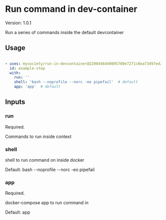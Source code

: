 # Run command in dev-container

Version: 1.0.1

Run a series of commands inside the default devcontainer

## Usage

```yaml

- uses: mysociety/run-in-devcontainer@2200446d40095780e7271c0ea73497ed2bd68b99 # v1.0.1
  id: example-step 
  with:
    run: '' 
    shell: 'bash --noprofile --norc -eo pipefail'  # default
    app: 'app'  # default

```

## Inputs

### run

Required.

Commands to run inside context

### shell

shell to run command on inside docker

Default: bash --noprofile --norc -eo pipefail

### app

Required.

docker-compose app to run command in

Default: app

